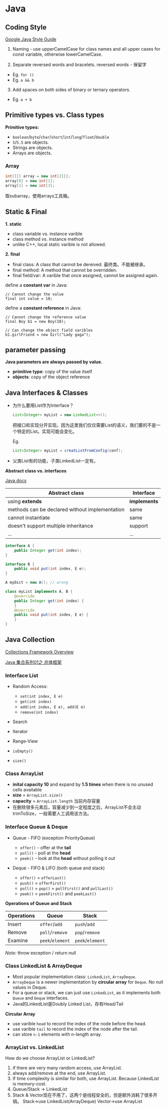 <extoc></extoc>

# Java

## Coding Style
[Google Java Style Guide](https://google.github.io/styleguide/javaguide.html)

1. Naming - use upperCamelCase for class names and all upper cases for const variable, otherwise lowerCamelCase.

2. Separate reversed words and bracelets. 
reversed words - 保留字

- Eg. ```for ()```
- Eg. ```a && b```

3. Add spaces on both sides of binary or ternary operators.

- Eg. ```a + b```


## Primitive types vs. Class types

__Primitive types:__

- `boolean`/`byte`/`char`/`short`/`int`/`long`/`float`/`double`
- `5`/`5.5` are objects.
- Strings are objects.
- Arrays are objects.

### Array

```java
int[][] array = new int[2][];
array[0] = new int[1];
array[1] = new int[3];
```

取subarray，使用arrays工具箱。


## Static & Final

__1. static__

- class variable vs. instance varible
- class method vs. instance method
- unlike C++, local static varible is not allowed.

__2. final__

- final class: A class that cannot be dereived. 最终类。不能被继承。
- final method: A method that cannot be overridden.
- final field/var: A varible that once assigned, cannot be assigned again.

define a **constant var** in Java:

```
// Cannot change the value
final int value = 10;
```

define a **constant reference** in Java:

```
// Cannot change the reference value
final Boy b1 = new Boy(10);

// Can change the object field varibles
b1.girlFriend = new Girl("Lady gaga");
```

## parameter passing

**Java parameters are always passed by value.**

- **primitive type**: copy of the value itself
- **objects**: copy of the object reference

## Java Interfaces & Classes

- 为什么要用List作为Interface？

    ```java
    List<Integer> myList = new LinkedList<>();
    ```

    把接口和实现分开实现。因为这里我们仅仅需要List的语义，我们要的不是一个特定的List。实现可能会变化。
    
    Eg.
     
    ```java
    List<Integer> myList = creatListFromConfig(conf);
    ```
    
- 父类List有的功能，子类LinkedList一定有。


__Abstract class vs. interfaces__

[Java docs](https://docs.oracle.com/javase/tutorial/java/IandI/abstract.html)

Abstract class | Interface
----|----
using **extends** | **implements**
methods can be declared without implementation | same
cannot instantiate | same
doesn't support multiple inheritance | support
... | ...


```java
interface A {
    public Integer get(int index);
}

interface B {
    public void put(int index, E e);
}

A myDict = new A(); // wrong

class myList implements A, B {
    @override
    public Integer get(int index) {
    }
    @override
    public void put(int index, E e) {
    }    
}
```

## Java Collection

[Collections Framework Overview](https://docs.oracle.com/javase/8/docs/technotes/guides/collections/overview.html)

[Java 集合系列01之 总体框架](http://www.cnblogs.com/skywang12345/p/3308498.html)

### Interface List

- Random Access:
    - `set(int index, E e)`
    - `get(int index)`
    - `add(int index, E e), add(E e)`
    - `remove(int index)`

- Search
- Iterator
- Range-View
- `isEmpty()`
- `size()`

### Class ArrayList

- **inital capacity 10** and expand by **1.5 times** when there is no unused cells available 
- **size** = `ArrayList.size()`
- **capacity** = `ArrayList.length` 当前内存容量
- 在删除很多元素后，容量减少到一定程度之后，ArrayList不会主动trimToSize，一般需要人工调用该方法。


### Interface Queue & Deque

- Queue - FIFO (exception PriorityQueue)
    - `offer()` - offer at the **tail**
    - `poll()` - poll at the **head**
    - `peek()` - look at the **head** without polling it out

- Deque - FIFO & LIFO (both queue and stack)
    - `offer()` = `offerLast()`
    - `push()` = `offerFirst()`
    - `poll()` = `pop()` =  `pollFirst()` and `pollLast()`
    - `peek()` = `peekFirst()` and `peekLast()`

__Operations of Queue and Stack__

|    Operations    |    Queue      |    Stack    |
|       ----       |     ----      |     ----    |
| Insert  |   `offer`/`add`|`push`/`add` |
| Remove | `poll`/`remove` | `pop`/`remove`  |
| Examine| `peek`/`element`| `peek`/`element`|
*Note:* throw exception / return null

### Class LinkedList & ArrayDeque

- Most popular implementation class: `LinkedList`, `ArrayDeque`.
- `ArrayDeque` is a newer implementation by **circular array** for `Deque`. No null values in Deque.
- For a queue or stack, we can just use `LinkedList`, as it implements both `Queue` and `Deque` interfaces.
- Java的LinkedList是Doubly Linked List，存有Head/Tail


__Circular Array__

- use varible `head` to record the index of the node before the head.
- use varible `tail` to record the index of the node after the tail.
- can store `n-1` elements with n-length array.

### ArrayList vs. LinkedList

How do we choose ArrayList or LinkedList?
1. if there are very many random access, use ArrayList.
2. always add/remove at the end, use ArrayList.
3. If time complexity is similar for both, use ArrayList. Because LinkedList is memory-cost.
4. Queue/Stack -> LinkedList
5. Stack & Vector现在不用了，这两个是线程安全的，但是额外消耗了很多开销。
Stack->use LinkedList(ArrayDeque)
Vector->use ArrayList